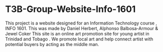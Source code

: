 # T3B-Group-Website-Info-1601
This project is a website designed for an Information Technology course , INFO 1601.
This was made by Daniel Herbert, Alphonso Balbosa-Armour & Jewel Coker
This site is an online art promotion site for young artist in Trinidad and Tobago .
We promote local art and help connect artist with potential buyers by acting as the middle man.
